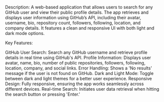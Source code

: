 Description:
A web-based application that allows users to search for any GitHub user and view their public profile details. The app retrieves and displays user information using GitHub’s API, including their avatar, username, bio, repository count, followers, following, location, and company details. It features a clean and responsive UI with both light and dark mode options.

Key Features:

GitHub User Search: Search any GitHub username and retrieve profile details in real time using GitHub's API.
Profile Information: Displays user avatar, name, bio, number of public repositories, followers, following, location, company, and social links.
Error Handling: Shows a 'No results' message if the user is not found on GitHub.
Dark and Light Mode: Toggle between dark and light themes for a better user experience.
Responsive Design: Fully responsive, ensuring the app works seamlessly across different devices.
Real-time Search: Initiates user data retrieval when hitting the search button or pressing 'Enter.'

